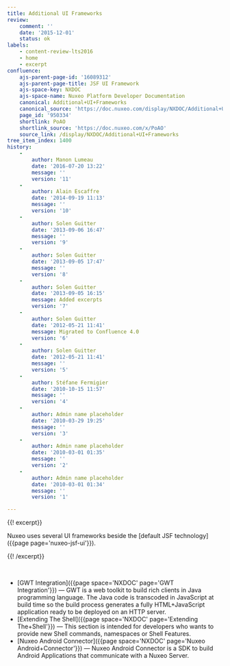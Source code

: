 ```yaml
---
title: Additional UI Frameworks
review:
    comment: ''
    date: '2015-12-01'
    status: ok
labels:
    - content-review-lts2016
    - home
    - excerpt
confluence:
    ajs-parent-page-id: '16089312'
    ajs-parent-page-title: JSF UI Framework
    ajs-space-key: NXDOC
    ajs-space-name: Nuxeo Platform Developer Documentation
    canonical: Additional+UI+Frameworks
    canonical_source: 'https://doc.nuxeo.com/display/NXDOC/Additional+UI+Frameworks'
    page_id: '950334'
    shortlink: PoAO
    shortlink_source: 'https://doc.nuxeo.com/x/PoAO'
    source_link: /display/NXDOC/Additional+UI+Frameworks
tree_item_index: 1400
history:
    -
        author: Manon Lumeau
        date: '2016-07-20 13:22'
        message: ''
        version: '11'
    -
        author: Alain Escaffre
        date: '2014-09-19 11:13'
        message: ''
        version: '10'
    -
        author: Solen Guitter
        date: '2013-09-06 16:47'
        message: ''
        version: '9'
    -
        author: Solen Guitter
        date: '2013-09-05 17:47'
        message: ''
        version: '8'
    -
        author: Solen Guitter
        date: '2013-09-05 16:15'
        message: Added excerpts
        version: '7'
    -
        author: Solen Guitter
        date: '2012-05-21 11:41'
        message: Migrated to Confluence 4.0
        version: '6'
    -
        author: Solen Guitter
        date: '2012-05-21 11:41'
        message: ''
        version: '5'
    -
        author: Stéfane Fermigier
        date: '2010-10-15 11:57'
        message: ''
        version: '4'
    -
        author: Admin name placeholder
        date: '2010-03-29 19:25'
        message: ''
        version: '3'
    -
        author: Admin name placeholder
        date: '2010-03-01 01:35'
        message: ''
        version: '2'
    -
        author: Admin name placeholder
        date: '2010-03-01 01:34'
        message: ''
        version: '1'

---
```

{{! excerpt}}

Nuxeo uses several UI frameworks beside the [default JSF technology]({{page page='nuxeo-jsf-ui'}}).

{{! /excerpt}}

&nbsp;

*   [GWT Integration]({{page space='NXDOC' page='GWT Integration'}})&nbsp;&mdash;&nbsp;<span class="smalltext">GWT is a web toolkit to build rich clients in Java programming language. The Java code is transcoded in JavaScript at build time so the build process generates a fully HTML+JavaScript application ready to be deployed on an HTTP server.</span>
*   [Extending The Shell]({{page space='NXDOC' page='Extending The+Shell'}})&nbsp;&mdash;&nbsp;<span class="smalltext">This section is intended for developers who wants to provide new Shell commands, namespaces or Shell Features.</span>
*   [Nuxeo Android Connector]({{page space='NXDOC' page='Nuxeo Android+Connector'}})&nbsp;&mdash;&nbsp;<span class="smalltext">Nuxeo Android Connector is a SDK to build Android Applications that communicate with a Nuxeo Server.</span>
